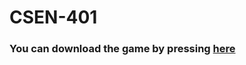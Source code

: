 # CSEN-401

### You can download the game by pressing [here](https://raw.githubusercontent.com/ZeyadAttia5/Last_of_Us_Legacy/main/LastOfUsLegacy.exe)
